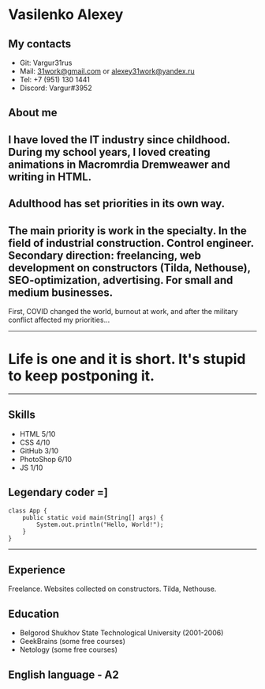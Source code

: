 # Vasilenko Alexey
## My contacts

- Git: Vargur31rus
- Mail: 31work@gmail.com or alexey31work@yandex.ru
- Tel: +7 (951) 130 1441
- Discord: Vargur#3952

## About me 

I have loved the IT industry since childhood. During my school years, I loved creating animations in Macromrdia Dremweawer and writing in HTML.
---
Adulthood has set priorities in its own way.
---
The main priority is work in the specialty. In the field of industrial construction. Control engineer.
Secondary direction: freelancing, web development on constructors (Tilda, Nethouse), SEO-optimization, advertising. For small and medium businesses.
---
First, COVID changed the world, burnout at work, and after the military conflict affected my priorities...

---
# Life is one and it is short. It's stupid to keep postponing it.
---

## Skills

+ HTML 5/10
+ CSS 4/10
+ GitHub 3/10
+ PhotoShop 6/10
+ JS 1/10

## Legendary coder =]
```
class App {
    public static void main(String[] args) {
        System.out.println("Hello, World!");
    }
}
```
---
## Experience
Freelance. Websites collected on constructors. Tilda, Nethouse.

## Education
- Belgorod Shukhov State Technological University (2001-2006)
- GeekBrains (some free courses)
- Netology (some free courses)

## English language - A2

